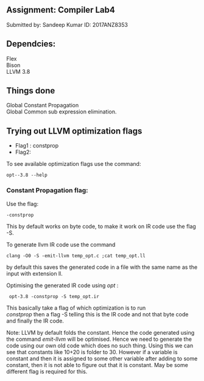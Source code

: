 ##  Assignment: Compiler Lab4
Submitted by: Sandeep Kumar
ID: 2017ANZ8353

## Dependcies:
Flex  
Bison  
LLVM 3.8

## Things done
Global Constant Propagation  
Global Common sub expression elimination.

## Trying out LLVM optimization flags
 * Flag1 : constprop
 * Flag2: 
 
 To see available optimization flags use the command:
 ~~~
 opt--3.8 --help
 ~~~
 
 ### Constant Propagation flag:
 Use the flag:
 ~~~
 -constprop
 ~~~
 
 This by default works on byte code, to make it work on IR code use the flag -S.
 
 To generate llvm IR code use the command
 
 ~~~
 clang -O0 -S -emit-llvm temp_opt.c ;cat temp_opt.ll
 ~~~
 by default this saves the generated code in a file with the same name as the input with extension ll.
 
 Optimising the generated IR code using *opt* :
 
 ~~~
  opt-3.8 -constprop -S temp_opt.ir
 ~~~
 
 This basically take a flag of which optimization is to run  
 *constprop*
 then a flag -S telling this is the IR code and not that byte code
 and finally the IR code.
 
 Note: LLVM by default folds the constant. Hence the code generated using the command *emit-llvm* will be optimised. Hence we need to generate the code using
 our own old code which does no such thing. Using this we can see that constants like 10+20 is folder to 30. However if a variable is constant and then it is assigned
 to some other variable after adding to some constant, then it is not able to figure out that it is constant. May be some different flag is required for this.